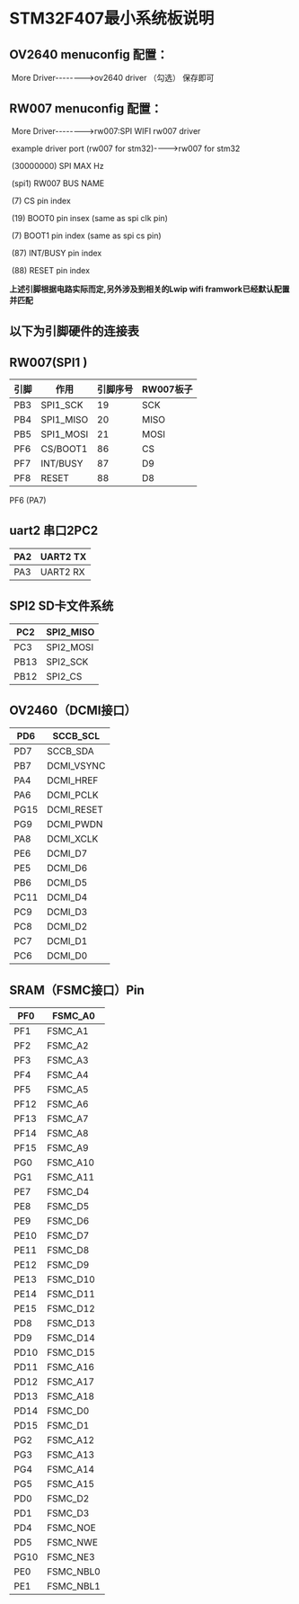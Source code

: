 # STM32F407最小系统板说明

##  OV2640 menuconfig 配置：

​	More Driver-------->ov2640 driver （勾选） 保存即可



##  RW007 menuconfig 配置：

​	More Driver-------->rw007:SPI WIFI rw007 driver

​																example driver port (rw007 for stm32)---->rw007 for stm32

​																(30000000)  SPI  MAX Hz

​																(spi1) RW007 BUS NAME

​																(7)  CS pin index

​																(19) BOOT0 pin insex (same as spi clk pin)

​																(7)  BOOT1 pin index (same as spi cs pin)

​																(87)  INT/BUSY pin index

​																(88) RESET pin index 

**上述引脚根据电路实际而定,另外涉及到相关的Lwip wifi framwork已经默认配置并匹配**

## 以下为引脚硬件的连接表

## **RW007(SPI1 )**

| 引脚 | 作用      | 引脚序号 | RW007板子 |
| ---- | --------- | -------- | --------- |
| PB3  | SPI1_SCK  | 19       | SCK       |
| PB4  | SPI1_MISO | 20       | MISO      |
| PB5  | SPI1_MOSI | 21       | MOSI      |
| PF6  | CS/BOOT1  | 86       | CS        |
| PF7  | INT/BUSY  | 87       | D9        |
| PF8  | RESET     | 88       | D8        |

PF6 (PA7)

## uart2 串口2PC2   

| PA2  | UART2 TX |
| ---- | -------- |
| PA3  | UART2 RX |



## SPI2 SD卡文件系统

| PC2  | SPI2_MISO |
| ---- | --------- |
| PC3  | SPI2_MOSI |
| PB13 | SPI2_SCK  |
| PB12 | SPI2_CS   |

## OV2460（DCMI接口）

| PD6  | SCCB_SCL   |
| ---- | ---------- |
| PD7  | SCCB_SDA   |
| PB7  | DCMI_VSYNC |
| PA4  | DCMI_HREF  |
| PA6  | DCMI_PCLK  |
| PG15 | DCMI_RESET |
| PG9  | DCMI_PWDN  |
| PA8  | DCMI_XCLK  |
| PE6  | DCMI_D7    |
| PE5  | DCMI_D6    |
| PB6  | DCMI_D5    |
| PC11 | DCMI_D4    |
| PC9  | DCMI_D3    |
| PC8  | DCMI_D2    |
| PC7  | DCMI_D1    |
| PC6  | DCMI_D0    |

## SRAM（FSMC接口）Pin

| PF0  | FSMC_A0   |
| ---- | --------- |
| PF1  | FSMC_A1   |
| PF2  | FSMC_A2   |
| PF3  | FSMC_A3   |
| PF4  | FSMC_A4   |
| PF5  | FSMC_A5   |
| PF12 | FSMC_A6   |
| PF13 | FSMC_A7   |
| PF14 | FSMC_A8   |
| PF15 | FSMC_A9   |
| PG0  | FSMC_A10  |
| PG1  | FSMC_A11  |
| PE7  | FSMC_D4   |
| PE8  | FSMC_D5   |
| PE9  | FSMC_D6   |
| PE10 | FSMC_D7   |
| PE11 | FSMC_D8   |
| PE12 | FSMC_D9   |
| PE13 | FSMC_D10  |
| PE14 | FSMC_D11  |
| PE15 | FSMC_D12  |
| PD8  | FSMC_D13  |
| PD9  | FSMC_D14  |
| PD10 | FSMC_D15  |
| PD11 | FSMC_A16  |
| PD12 | FSMC_A17  |
| PD13 | FSMC_A18  |
| PD14 | FSMC_D0   |
| PD15 | FSMC_D1   |
| PG2  | FSMC_A12  |
| PG3  | FSMC_A13  |
| PG4  | FSMC_A14  |
| PG5  | FSMC_A15  |
| PD0  | FSMC_D2   |
| PD1  | FSMC_D3   |
| PD4  | FSMC_NOE  |
| PD5  | FSMC_NWE  |
| PG10 | FSMC_NE3  |
| PE0  | FSMC_NBL0 |
| PE1  | FSMC_NBL1 |